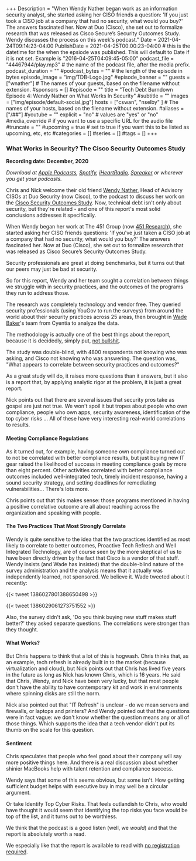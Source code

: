 +++
Description = "When Wendy Nather began work as an information security analyst, she started asking her CISO friends a question: 'If you just took a CISO job at a company that had no security, what would you buy?' The answers fascinated her. Now at Duo (Cisco), she set out to formalize research that was released as Cisco Secure’s Security Outcomes Study. Wendy discusses the process on this week's podcast."
Date = 2021-04-24T09:14:23-04:00
PublishDate = 2021-04-25T00:00:23-04:00 # this is the datetime for the when the epsiode was published. This will default to Date if it is not set. Example is "2016-04-25T04:09:45-05:00"
podcast_file = "44467944/play.mp3" # the name of the podcast file, after the media prefix.
podcast_duration = ""
#podcast_bytes = "" # the length of the episode in bytes
episode_image = "img/TDB-Logo.jpg"
#episode_banner = ""
guests = ["wnather"] # The names of your guests, based on the filename without extension.
#sponsors = []
#episode = ""
title = "Tech Debt Burndown Episode 4: Wendy Nather on What Works In Security"
#subtitle = ""
images = ["img/episode/default-social.jpg"]
hosts = ["cswan", "nselby" ] # The names of your hosts, based on the filename without extension.
#aliases = ["/##"]
#youtube = ""
explicit = "no" # values are "yes" or "no"
#media_override # if you want to use a specific URL for the audio file
#truncate = ""
#upcoming = true # set to true if you want this to be listed as upcoming, etc, etc
#categories = []
#series = []
#tags = []
+++
### What Works in Security? The Cisco Security Outcomes Study ###

**Recording date: December, 2020**

*Download at [Apple Podcasts](https://podcastsconnect.apple.com/my-podcasts/the-tech-debt-burndown-podcast/1562710899), [Spotify](https://open.spotify.com/show/0t15PUgvQYNWQ6LYXJ8zkz), [iHeartRadio](https://iheart.com/podcast/81137852), [Spreaker](https://www.spreaker.com/show/the-tech-debt-burndown-podcast) or wherever you get your podcasts.*

Chris and Nick welcome their old friend [Wendy Nather](https://blogs.cisco.com/author/wendynather), Head of Advisory CISOs at Duo Security (now Cisco), to the podcast to discuss her work on the [Cisco Security Outcomes Study](https://duo.com/resources/ebooks/security-outcomes-study-cisco-secure). Now, technical debt isn't only about security, but they're related - and one of this report's most solid conclusions addresses it specifically. 

When Wendy began her work at The 451 Group (now [451 Research](https://451research.com)), she started asking her CISO friends questions: 'If you've just taken a CISO job at a company that had no security, what would you buy?' The answers fascinated her. Now at Duo (Cisco), she set out to formalize research that was released as Cisco Secure’s Security Outcomes Study. 

Security professionals are great at doing benchmarks, but it turns out that our peers may just be bad at security. 

So for this report, Wendy and her team sought a correlation between things we struggle with in security practices, and the outcomes of the programs they run to address those. 

The research was completely technology and vendor free. They queried security professionals (using YouGov to run the surveys) from around the world about their security practices across 25 areas, then brought in [Wade Baker](https://www.cyentia.com/finally-a-properly-sampled-security-survey/)'s team from Cyentia to analyze the data.  

The methodology is actually one of the best things about the report, because it is decidedly, simply put, [not bullshit](https://www.cisco.com/c/en/us/products/security/security-outcomes-study.html).

The study was double-blind, with 4800 respondents not knowing who was asking, and Cisco not knowing who was answering. The question was, "What appears to correlate between security practices and outcomes?"

As a great study will do, it raises more questions than it answers, but it also is a report that, by applying analytic rigor at the problem, it is just a great report. 

Nick points out that there are several issues that security pros take as gospel are just not true. We won't spoil it but tropes about people who own compliance, people who own apps, security awareness, identification of the top cyber risks ... All of these have very interesting real-world correlations to results. 

#### Meeting Compliance Regulations ####
As it turned out, for example, having someone own compliance turned out to not be correlated with better compliance results, but just buying new IT gear raised the likelihood of success in meeting compliance goals by more than eight percent. Other activities correlated with better compliance outcomes included well-integrated tech, timely incident response, having a sound security strategy, and setting deadlines for remediating vulnerabilities... There's lots more. 

Chris points out that this makes sense: those programs mentioned in having a positive correlative outcome are all about reaching across the organization and speaking with people. 


#### The Two Practices That Most Strongly Correlate ####

Wendy is quite sensitive to the idea that the two practices identified as most likely to correlate to better outcomes, Proactive Tech Refresh and Well Integrated Technology, are of course seen by the more skeptical of us to have been directly driven by the fact that Cisco is a vendor of that stuff. Wendy insists (and Wade has insisted) that the double-blind nature of the survey administration and the analysis means that it actually was independently learned, not sponsored. We believe it. Wade tweeted about it recently:

{{< tweet 1386027801388650498 >}}

{{< tweet 1386029061273751552 >}}

Also, the survey didn't ask, 'Do you think buying new stuff makes stuff better?' they asked separate questions. The correlations were stronger than they thought. 

#### What Works? ####
But Chris happens to think that a lot of this is hogwash. Chris thinks that, as an example, tech refresh is already built in to the market (because virtualization and cloud), but Nick points out that Chris has lived five years in the future as long as Nick has known Chris, which is 16 years. He said that Chris, Wendy, and Nick have been very lucky, but that most people don't have the ability to have contemporary kit and work in environments where spinning disks are still the norm. 

Nick also pointed out that "IT Refresh" is unclear - do we mean servers and firewalls, or laptops and printers? And Wendy pointed out that the questions were in fact vague: we don't know whether the question means any or all of those things. Which supports the idea that a tech vendor didn't put its thumb on the scale for this question.

#### Sentiment ####
Chris speculates that people who feel good about their company will say more positive things here. And there is a real discussion about whether shinier MacBooks help with talent retention and compliance success.

Wendy says that some of this seems obvious, but some isn't. How getting sufficient budget helps with executive buy in may well be a circular argument.

Or take Identify Top Cyber Risks. That feels outlandish to Chris, who would have thought it would seem that identifying the top risks you face would be top of the list, and it turns out to be worthless.  

We think that the podcast is a good listen (well, we *would*) and that the report is absolutely worth a read. 

We especially like that the report is available to read with [no registration required](https://www.cisco.com/c/dam/en/us/products/collateral/security/2020-outcomes-study-main-report.pdf). 













